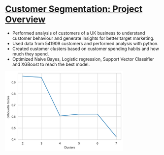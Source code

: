 # [**Customer Segmentation: Project Overview**](https://github.com/BenOsei-Poku/Ecommerce)
 
- Performed analysis of customers of a UK business to understand customer behaviour and generate insights for better target marketing.
- Used data from 541909 customers and performed analysis with python.
- Created customer clusters based on customer spending habits and how much they spend.
- Optimized Naive Bayes, Logistic regression, Support Vector Classifier and XGBoost to reach the best model.

![](/images/Ecommerce.png)
